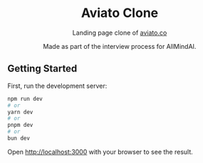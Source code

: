 <div align="center">
  <h1>Aviato Clone</h1>
  <p>Landing page clone of <a href="https://aviato.co">aviato.co</a></p>
  <p>Made as part of the interview process for AllMindAI.</p>
</div>

## Getting Started

First, run the development server:

```bash
npm run dev
# or
yarn dev
# or
pnpm dev
# or
bun dev
```

Open [http://localhost:3000](http://localhost:3000) with your browser to see the result.